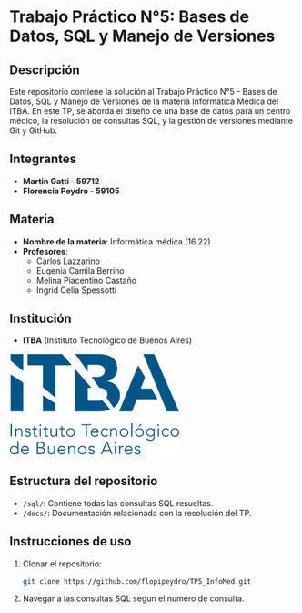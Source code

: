# Trabajo Práctico N°5: Bases de Datos, SQL y Manejo de Versiones

## Descripción
Este repositorio contiene la solución al Trabajo Práctico N°5 - Bases de Datos, SQL y Manejo de Versiones de la materia Informática Médica del ITBA. En este TP, se aborda el diseño de una base de datos para un centro médico, la resolución de consultas SQL, y la gestión de versiones mediante Git y GitHub.

## Integrantes
- **Martin Gatti - 59712**
- **Florencia Peydro - 59105**

## Materia
- **Nombre de la materia**: Informática médica (16.22)
- **Profesores**:
  - Carlos Lazzarino
  - Eugenia Camila Berrino
  - Melina Piacentino Castaño
  - Ingrid Celia Spessotti
  
## Institución
- **ITBA** (Instituto Tecnológico de Buenos Aires)

<img src="/ITBALOGO.png" alt="logo-itba" style="width:300px;"/>

## Estructura del repositorio
- `/sql/`: Contiene todas las consultas SQL resueltas.
- `/docs/`: Documentación relacionada con la resolución del TP.

## Instrucciones de uso
1. Clonar el repositorio:
    ```bash
    git clone https://github.com/flopipeydro/TP5_InfoMed.git
    ```

2. Navegar a las consultas SQL segun el numero de consulta.
